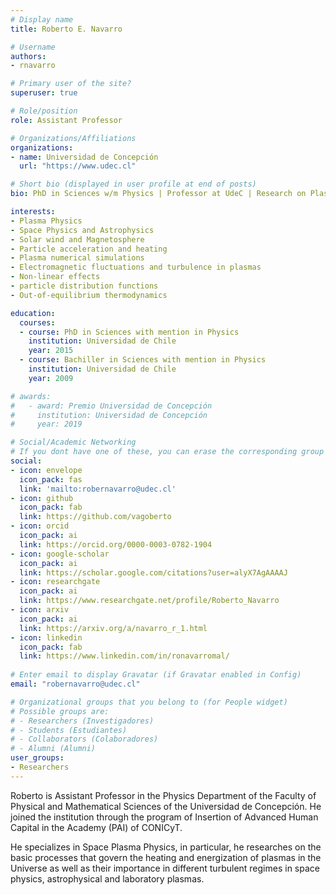```yaml
---
# Display name
title: Roberto E. Navarro 

# Username
authors:
- rnavarro

# Primary user of the site?
superuser: true

# Role/position
role: Assistant Professor

# Organizations/Affiliations
organizations:
- name: Universidad de Concepción
  url: "https://www.udec.cl"

# Short bio (displayed in user profile at end of posts)
bio: PhD in Sciences w/m Physics | Professor at UdeC | Research on Plasma Physics | Linux User & dog lover | Haven't watched any Star Wars movie

interests:
- Plasma Physics
- Space Physics and Astrophysics
- Solar wind and Magnetosphere
- Particle acceleration and heating
- Plasma numerical simulations
- Electromagnetic fluctuations and turbulence in plasmas
- Non-linear effects
- particle distribution functions
- Out-of-equilibrium thermodynamics

education:
  courses:
  - course: PhD in Sciences with mention in Physics
    institution: Universidad de Chile
    year: 2015
  - course: Bachiller in Sciences with mention in Physics
    institution: Universidad de Chile
    year: 2009

# awards:
#   - award: Premio Universidad de Concepción
#     institution: Universidad de Concepción
#     year: 2019

# Social/Academic Networking
# If you dont have one of these, you can erase the corresponding group
social:
- icon: envelope
  icon_pack: fas
  link: 'mailto:robernavarro@udec.cl'
- icon: github
  icon_pack: fab
  link: https://github.com/vagoberto
- icon: orcid
  icon_pack: ai
  link: https://orcid.org/0000-0003-0782-1904
- icon: google-scholar
  icon_pack: ai
  link: https://scholar.google.com/citations?user=alyX7AgAAAAJ
- icon: researchgate
  icon_pack: ai
  link: https://www.researchgate.net/profile/Roberto_Navarro
- icon: arxiv
  icon_pack: ai
  link: https://arxiv.org/a/navarro_r_1.html
- icon: linkedin
  icon_pack: fab
  link: https://www.linkedin.com/in/ronavarromal/
  
# Enter email to display Gravatar (if Gravatar enabled in Config)
email: "robernavarro@udec.cl"

# Organizational groups that you belong to (for People widget)
# Possible groups are:
# - Researchers (Investigadores)
# - Students (Estudiantes)
# - Collaborators (Colaboradores)
# - Alumni (Alumni)
user_groups:
- Researchers
---
```


Roberto is Assistant Professor in the Physics Department of the
Faculty of Physical and Mathematical Sciences of the Universidad de
Concepción. He joined the institution through the program of Insertion
of Advanced Human Capital in the Academy (PAI) of CONICyT.

He specializes in Space Plasma Physics, in particular, he researches
on the basic processes that govern the heating and energization of
plasmas in the Universe as well as their importance in different
turbulent regimes in space physics, astrophysical and laboratory
plasmas.
